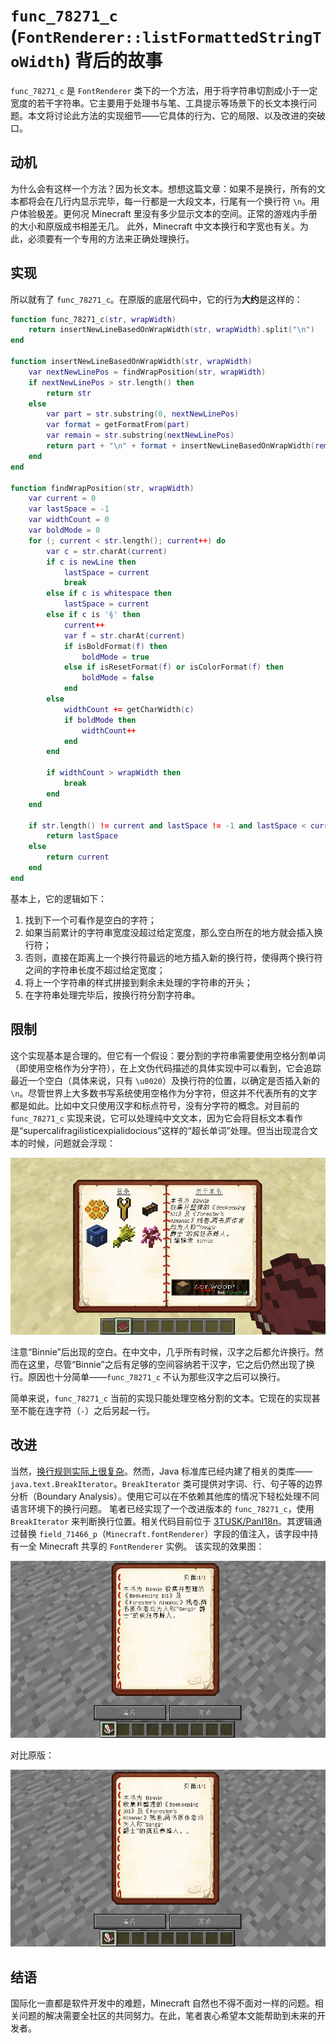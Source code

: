 # `func_78271_c` (`FontRenderer::listFormattedStringToWidth`) 背后的故事

`func_78271_c` 是 `FontRenderer` 类下的一个方法，用于将字符串切割成小于一定宽度的若干字符串。它主要用于处理书与笔、工具提示等场景下的长文本换行问题。本文将讨论此方法的实现细节——它具体的行为、它的局限、以及改进的突破口。

## 动机
为什么会有这样一个方法？因为长文本。想想这篇文章：如果不是换行，所有的文本都将会在几行内显示完毕，每一行都是一大段文本，行尾有一个换行符 `\n`。用户体验极差。更何况 Minecraft 里没有多少显示文本的空间。正常的游戏内手册的大小和原版成书相差无几。
此外，Minecraft 中文本换行和字宽也有关。为此，必须要有一个专用的方法来正确处理换行。

## 实现
所以就有了 `func_78271_c`。在原版的底层代码中，它的行为**大约**是这样的：

```lua
function func_78271_c(str, wrapWidth)
    return insertNewLineBasedOnWrapWidth(str, wrapWidth).split("\n")
end

function insertNewLineBasedOnWrapWidth(str, wrapWidth)
    var nextNewLinePos = findWrapPosition(str, wrapWidth)
    if nextNewLinePos > str.length() then
        return str
    else
        var part = str.substring(0, nextNewLinePos)
        var format = getFormatFrom(part)
        var remain = str.substring(nextNewLinePos)
        return part + "\n" + format + insertNewLineBasedOnWrapWidth(remain) // recursive call
    end
end

function findWrapPosition(str, wrapWidth)
    var current = 0
    var lastSpace = -1
    var widthCount = 0
    var boldMode = 0
    for (; current < str.length(); current++) do
        var c = str.charAt(current)
        if c is newLine then
            lastSpace = current
            break
        else if c is whitespace then
            lastSpace = current
        else if c is '§' then
            current++
            var f = str.charAt(current)
            if isBoldFormat(f) then
                boldMode = true
            else if isResetFormat(f) or isColorFormat(f) then
                boldMode = false
            end
        else
            widthCount += getCharWidth(c)
            if boldMode then
                widthCount++
            end
        end

        if widthCount > wrapWidth then
            break
        end
    end

    if str.length() != current and lastSpace != -1 and lastSpace < current then
        return lastSpace
    else
        return current
    end
end
```

基本上，它的逻辑如下：

  1. 找到下一个可看作是空白的字符；
  2. 如果当前累计的字符串宽度没超过给定宽度，那么空白所在的地方就会插入换行符；
  3. 否则，直接在距离上一个换行符最远的地方插入新的换行符，使得两个换行符之间的字符串长度不超过给定宽度；
  4. 将上一个字符串的样式拼接到剩余未处理的字符串的开头；
  5. 在字符串处理完毕后，按换行符分割字符串。

## 限制
这个实现基本是合理的。但它有一个假设：要分割的字符串需要使用空格分割单词（即使用空格作为分字符），在上文伪代码描述的具体实现中可以看到，它会追踪最近一个空白（具体来说，只有 `\u0020`）及换行符的位置，以确定是否插入新的 `\n`。尽管世界上大多数书写系统使用空格作为分字符，但这并不代表所有的文字都是如此。比如中文只使用汉字和标点符号，没有分字符的概念。对目前的 `func_78271_c` 实现来说，它可以处理纯中文文本，因为它会将目标文本看作是“supercalifragilisticexpialidocious”这样的“超长单词”处理。但当出现混合文本的时候，问题就会浮现：

![林业模组的“林务员手册”，第一页](sample-1.png)

注意“Binnie”后出现的空白。在中文中，几乎所有时候，汉字之后都允许换行。然而在这里，尽管“Binnie”之后有足够的空间容纳若干汉字，它之后仍然出现了换行。原因也十分简单——`func_78271_c` 不认为那些汉字之后可以换行。

简单来说，`func_78271_c` 当前的实现只能处理空格分割的文本。它现在的实现甚至不能在连字符（`-`）之后另起一行。

## 改进
当然，[换行规则实际上很复杂][ref-1]。然而，Java 标准库已经内建了相关的类库——`java.text.BreakIterator`。`BreakIterator` 类可提供对字词、行、句子等的边界分析（Boundary Analysis）。使用它可以在不依赖其他库的情况下轻松处理不同语言环境下的换行问题。
笔者已经实现了一个改进版本的 `func_78271_c`，使用 `BreakIterator` 来判断换行位置。相关代码目前位于 [3TUSK/PanI18n][ref-2]。其逻辑通过替换 `field_71466_p`（`Minecraft.fontRenderer`）字段的值注入，该字段中持有一全 Minecraft 共享的 `FontRenderer` 实例。
该实现的效果图：

![林业模组的“林务员手册”第一页正文，以原版书与笔为载体，使用改进后的逻辑](sample-2.png)

对比原版：

![林业模组的“林务员手册”第一页正文，以原版书与笔为载体，使用原版 FontRenderer 逻辑](sample-3.png)

## 结语
国际化一直都是软件开发中的难题，Minecraft 自然也不得不面对一样的问题。相关问题的解决需要全社区的共同努力。在此，笔者衷心希望本文能帮助到未来的开发者。

[ref-1]: http://www.unicode.org/reports/tr14/
[ref-2]: https://github.com/3TUSK/PanI18n/blob/bleeding/src/main/java/info/tritusk/pani18n/FormattingEngine.java
